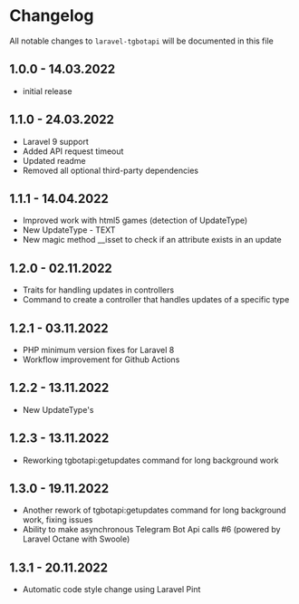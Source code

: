 # Changelog

All notable changes to `laravel-tgbotapi` will be documented in this file

## 1.0.0 - 14.03.2022

- initial release

## 1.1.0 - 24.03.2022

- Laravel 9 support
- Added API request timeout
- Updated readme
- Removed all optional third-party dependencies

## 1.1.1 - 14.04.2022

- Improved work with html5 games (detection of UpdateType)
- New UpdateType - TEXT
- New magic method __isset to check if an attribute exists in an update

## 1.2.0 - 02.11.2022

- Traits for handling updates in controllers
- Command to create a controller that handles updates of a specific type

## 1.2.1 - 03.11.2022

- PHP minimum version fixes for Laravel 8
- Workflow improvement for Github Actions

## 1.2.2 - 13.11.2022

- New UpdateType's

## 1.2.3 - 13.11.2022

- Reworking tgbotapi:getupdates command for long background work

## 1.3.0 - 19.11.2022

- Another rework of tgbotapi:getupdates command for long background work, fixing issues
- Ability to make asynchronous Telegram Bot Api calls #6 (powered by Laravel Octane with Swoole)

## 1.3.1 - 20.11.2022

- Automatic code style change using Laravel Pint